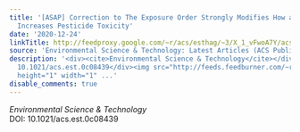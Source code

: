 ```yaml
---
title: '[ASAP] Correction to The Exposure Order Strongly Modifies How a Heat Spike
  Increases Pesticide Toxicity'
date: '2020-12-24'
linkTitle: http://feedproxy.google.com/~r/acs/esthag/~3/X_1_vFwoA7Y/acs.est.0c08439
source: 'Environmental Science & Technology: Latest Articles (ACS Publications)'
description: '<div><cite>Environmental Science & Technology</cite></div><div>DOI:
  10.1021/acs.est.0c08439</div><img src="http://feeds.feedburner.com/~r/acs/esthag/~4/X_1_vFwoA7Y"
  height="1" width="1" ...'
disable_comments: true
---
```

<div><cite>Environmental Science & Technology</cite></div><div>DOI: 10.1021/acs.est.0c08439</div><img src="http://feeds.feedburner.com/~r/acs/esthag/~4/X_1_vFwoA7Y" height="1" width="1" ...